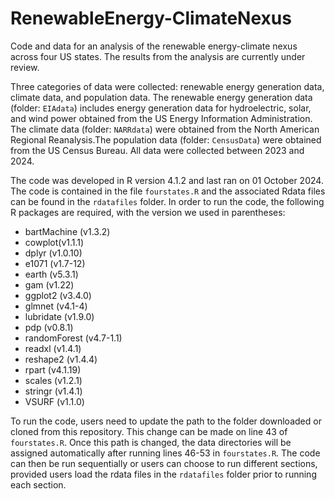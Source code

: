# RenewableEnergy-ClimateNexus

Code and data for an analysis of the renewable energy-climate nexus across four US states. The results from the analysis are currently under review. 

Three categories of data were collected: renewable energy generation data, climate data, and population data. The renewable energy generation data (folder: `EIAdata`) includes energy generation data for hydroelectric, solar, and wind power obtained from the US Energy Information Administration. The climate data (folder: `NARRdata`) were obtained from the North American Regional Reanalysis.The population data (folder: `CensusData`) were obtained from the US Census Bureau. All data were collected between 2023 and 2024.

The code was developed in R version 4.1.2 and last ran on 01 October 2024. The code is contained in the file `fourstates.R` and the associated Rdata files can be found in the `rdatafiles` folder. In order to run the code, the following R packages are required, with the version we used in parentheses: 

*  bartMachine (v1.3.2)
*  cowplot(v1.1.1)
*  dplyr (v1.0.10)
*  e1071 (v1.7-12)
*  earth (v5.3.1)
*  gam (v1.22)
*  ggplot2 (v3.4.0)
*  glmnet (v4.1-4)
*  lubridate (v1.9.0)
*  pdp (v0.8.1)
*  randomForest (v4.7-1.1)
*  readxl (v1.4.1)
*  reshape2 (v1.4.4)
*  rpart (v4.1.19)
*  scales (v1.2.1)
*  stringr (v1.4.1)
*  VSURF (v1.1.0)

To run the code, users need to update the path to the folder downloaded or cloned from this repository. This change can be made on line 43 of `fourstates.R`. Once this path is changed, the data directories will be assigned automatically after running lines 46-53 in `fourstates.R`. The code can then be run sequentially or users can choose to run different sections, provided users load the rdata files in the `rdatafiles` folder prior to running each section. 
